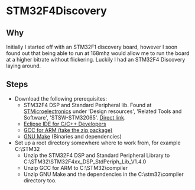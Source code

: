 STM32F4Discovery
===
Why
---
Initially I started off with an STM32F1 discovery board, however I soon found out that being able to run at 168mhz would allow me to run the board at a higher bitrate without flickering. Luckily I had an STM32F4 Discovery laying around.

Steps
---
- Download the following prerequisites:
    -  STM32F4 DSP and Standard Peripheral lib. Found at [STMicroelectronics](http://www.st.com/web/catalog/mmc/FM141/SC1169/SS1577/LN11/PF252140?sc=internet/mcu/product/252140.jsp) under 'Design resources', 'Related Tools and Software', 'STSW-STM32065'. [Direct link](http://www.st.com/web/en/catalog/tools/PF257901).
    -  [Eclipse IDE for C/C++ Developers](https://eclipse.org/downloads/packages/eclipse-ide-cc-developers/lunasr1)
    -  [GCC for ARM (take the zip package)](https://launchpad.net/gcc-arm-embedded/+download)
    -  [GNU Make](http://gnuwin32.sourceforge.net/packages/make.htm) (Binaries and dependencies)
- Set up a root directory somewhere where to work from, for example C:\STM32
    - Unzip the STM32F4 DSP and Standard Peripheral Library to C:\STM32\STM32F4xx_DSP_StdPeriph_Lib_V1.4.0
    - Unzip GCC for ARM to C:\STM32\compiler
    - Unzip GNU Make and the dependencies in the C:\stm32\compiler directory too.